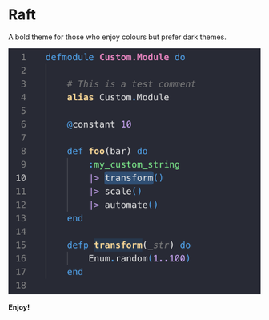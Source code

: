 # Raft

A bold theme for those who enjoy colours but prefer dark themes.

![Screen-Capture](img/screenshot.png)

**Enjoy!**
